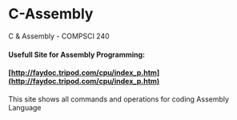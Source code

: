 # C-Assembly
C &amp; Assembly - COMPSCI 240

#### Usefull Site for Assembly Programming:
#### [http://faydoc.tripod.com/cpu/index_p.htm](http://faydoc.tripod.com/cpu/index_p.htm)
This site shows all commands and operations for coding Assembly Language
